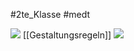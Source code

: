 #2te_Klasse #medt  

![](Design.excalidraw.svg)
[[Gestaltungsregeln]]
![](Farbdesign.excalidraw.svg)